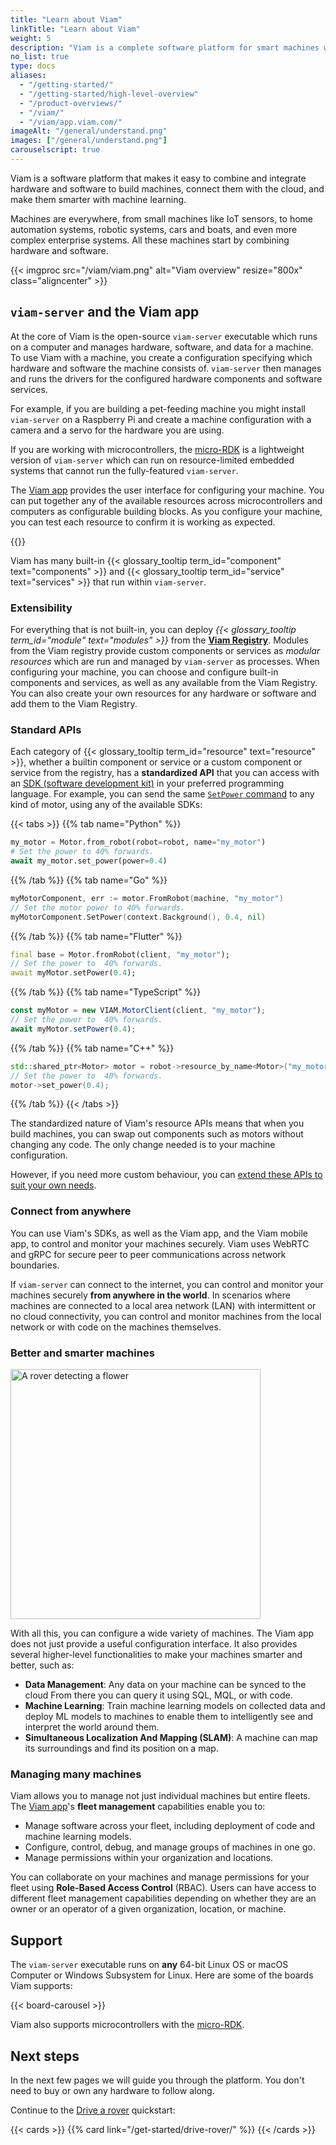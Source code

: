```yaml
---
title: "Learn about Viam"
linkTitle: "Learn about Viam"
weight: 5
description: "Viam is a complete software platform for smart machines which provides modular components and services for vision, motion, SLAM, ML, and data management."
no_list: true
type: docs
aliases:
  - "/getting-started/"
  - "/getting-started/high-level-overview"
  - "/product-overviews/"
  - "/viam/"
  - "/viam/app.viam.com/"
imageAlt: "/general/understand.png"
images: ["/general/understand.png"]
carouselscript: true
---
```


Viam is a software platform that makes it easy to combine and integrate hardware and software to build machines, connect them with the cloud, and make them smarter with machine learning.

Machines are everywhere, from small machines like IoT sensors, to home automation systems, robotic systems, cars and boats, and even more complex enterprise systems.
All these machines start by combining hardware and software.

<div>
{{< imgproc src="/viam/viam.png" alt="Viam overview" resize="800x" class="aligncenter" >}}
</div>

## `viam-server` and the Viam app

At the core of Viam is the open-source `viam-server` executable which runs on a computer and manages hardware, software, and data for a machine.
To use Viam with a machine, you create a configuration specifying which hardware and software the machine consists of.
`viam-server` then manages and runs the drivers for the configured hardware components and software services.

For example, if you are building a pet-feeding machine you might install `viam-server` on a Raspberry Pi and create a machine configuration with a camera and a servo for the hardware you are using.

If you are working with microcontrollers, the [micro-RDK](/installation/) is a lightweight version of `viam-server` which can run on resource-limited embedded systems that cannot run the fully-featured `viam-server`.

The [Viam app](https://app.viam.com) provides the user interface for configuring your machine.
You can put together any of the available resources across microcontrollers and computers as configurable building blocks.
As you configure your machine, you can test each resource to confirm it is working as expected.

{{<gif webm_src="/test.webm" mp4_src="/test.mp4" alt="Test a camera stream" max-width="600px" class="aligncenter">}}

Viam has many built-in {{< glossary_tooltip term_id="component" text="components" >}} and {{< glossary_tooltip term_id="service" text="services" >}} that run within `viam-server`.

### Extensibility

For everything that is not built-in, you can deploy _{{< glossary_tooltip term_id="module" text="modules" >}}_ from the [**Viam Registry**](/registry/).
Modules from the Viam registry provide custom components or services as _modular resources_ which are run and managed by `viam-server` as processes.
When configuring your machine, you can choose and configure built-in components and services, as well as any available from the Viam Registry.
You can also create your own resources for any hardware or software and add them to the Viam Registry.

### Standard APIs

Each category of {{< glossary_tooltip term_id="resource" text="resource" >}}, whether a builtin component or service or a custom component or service from the registry, has a **standardized API** that you can access with an [SDK (software development kit)](/sdks/) in your preferred programming language.
For example, you can send the same [`SetPower` command](/components/motor/#setpower) to any kind of motor, using any of the available SDKs:

{{< tabs >}}
{{% tab name="Python" %}}

```python {class="line-numbers linkable-line-numbers"}
my_motor = Motor.from_robot(robot=robot, name="my_motor")
# Set the power to 40% forwards.
await my_motor.set_power(power=0.4)
```

{{% /tab %}}
{{% tab name="Go" %}}

```go {class="line-numbers linkable-line-numbers"}
myMotorComponent, err := motor.FromRobot(machine, "my_motor")
// Set the motor power to 40% forwards.
myMotorComponent.SetPower(context.Background(), 0.4, nil)
```

{{% /tab %}}
{{% tab name="Flutter" %}}

```dart {class="line-numbers linkable-line-numbers"}
final base = Motor.fromRobot(client, "my_motor");
// Set the power to  40% forwards.
await myMotor.setPower(0.4);
```

{{% /tab %}}
{{% tab name="TypeScript" %}}

```ts {class="line-numbers linkable-line-numbers"}
const myMotor = new VIAM.MotorClient(client, "my_motor");
// Set the power to  40% forwards.
await myMotor.setPower(0.4);
```

{{% /tab %}}
{{% tab name="C++" %}}

```cpp {class="line-numbers linkable-line-numbers"}
std::shared_ptr<Motor> motor = robot->resource_by_name<Motor>("my_motor");
// Set the power to  40% forwards.
motor->set_power(0.4);
```

{{% /tab %}}
{{< /tabs >}}

The standardized nature of Viam's resource APIs means that when you build machines, you can swap out components such as motors without changing any code.
The only change needed is to your machine configuration.

However, if you need more custom behaviour, you can [extend these APIs to suit your own needs](/registry/advanced/create-subtype/).

### Connect from anywhere

You can use Viam's SDKs, as well as the Viam app, and the Viam mobile app, to control and monitor your machines securely.
Viam uses WebRTC and gRPC for secure peer to peer communications across network boundaries.

If `viam-server` can connect to the internet, you can control and monitor your machines securely **from anywhere in the world**.
In scenarios where machines are connected to a local area network (LAN) with intermittent or no cloud connectivity, you can control and monitor machines from the local network or with code on the machines themselves.

### Better and smarter machines

<div>
<img src="data-ml.svg" alt="A rover detecting a flower" class="alignright" width="400px" >
</div>

With all this, you can configure a wide variety of machines.
The Viam app does not just provide a useful configuration interface.
It also provides several higher-level functionalities to make your machines smarter and better, such as:

- **Data Management**: Any data on your machine can be synced to the cloud
  From there you can query it using SQL, MQL, or with code.
- **Machine Learning**: Train machine learning models on collected data and deploy ML models to machines to enable them to intelligently see and interpret the world around them.
- **Simultaneous Localization And Mapping (SLAM)**: A machine can map its surroundings and find its position on a map.

### Managing many machines

Viam allows you to manage not just individual machines but entire fleets.
The [Viam app](https://app.viam.com)'s **fleet management** capabilities enable you to:

- Manage software across your fleet, including deployment of code and machine learning models.
- Configure, control, debug, and manage groups of machines in one go.
- Manage permissions within your organization and locations.

You can collaborate on your machines and manage permissions for your fleet using **Role-Based Access Control** (RBAC).
Users can have access to different fleet management capabilities depending on whether they are an owner or an operator of a given organization, location, or machine.

## Support

The `viam-server` executable runs on **any** 64-bit Linux OS or macOS Computer or Windows Subsystem for Linux.
Here are some of the boards Viam supports:

{{< board-carousel >}}
<br>

Viam also supports microcontrollers with the [micro-RDK](/installation/#install-micro-rdk).

## Next steps

In the next few pages we will guide you through the platform.
You don't need to buy or own any hardware to follow along.

Continue to the [Drive a rover](/get-started/drive-rover/) quickstart:

{{< cards >}}
{{% card link="/get-started/drive-rover/" %}}
{{< /cards >}}
